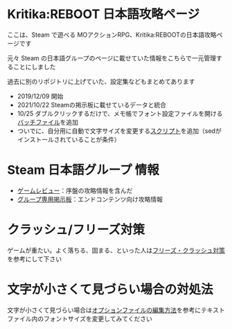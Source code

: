 # Kritika:REBOOT 日本語攻略ページ

ここは、Steam で遊べる MOアクションRPG、Kritika:REBOOTの日本語攻略ページです

元々 Steam の日本語グループのページに載せていた情報をこちらで一元管理することにしました

過去に別のリポジトリに上げていた、設定集などもまとめてあります

* 2019/12/09 開始
* 2021/10/22 Steamの掲示板に載せているデータと統合
* 10/25 ダブルクリックするだけで、メモ帳でフォント設定ファイルを開ける[バッチファイル](/open_fontconfig.bat)を追加
* ついでに、自分用に自動で文字サイズを変更する[スクリプト](/auto_change.ps1)を追加（sedがインストールされていることが条件）

# Steam 日本語グループ 情報

* [ゲームレビュー](/review/_review.txt)：序盤の攻略情報を含んだ
* [グループ専用掲示板](/board/README.md)：エンドコンテンツ向け攻略情報

# クラッシュ/フリーズ対策

ゲームが重たい。よく落ちる、固まる、といった人は[フリーズ・クラッシュ対策](/config/settings.md)を参考にして下さい


# 文字が小さくて見づらい場合の対処法

文字が小さくて見づらい場合は[オプションファイルの編集方法](/config/options.md)を参考にテキストファイル内のフォントサイズを変更してみてください

